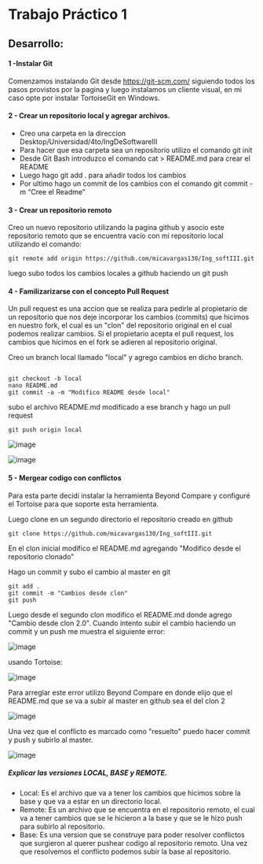 # Trabajo Práctico 1
## Desarrollo:
#### 1 -Instalar Git
Comenzamos instalando Git desde https://git-scm.com/ siguiendo todos los pasos provistos por la pagina y 
luego instalamos un cliente visual, en mi caso opte por instalar TortoiseGit en Windows.

#### 2 - Crear un repositorio local y agregar archivos.
 - Creo una carpeta en la direccion Desktop/Universidad/4to/IngDeSoftwareIII
 - Para hacer que esa carpeta sea un repositorio utilizo el comando git init 
 - Desde Git Bash introduzco el comando cat > README.md para crear el README
 - Luego hago git add . para añadir todos los cambios
 - Por ultimo hago un commit de los cambios con el comando git commit -m “Cree el Readme”

#### 3 - Crear un repositorio remoto
Creo un nuevo repositorio utilizando la pagina github y asocio este repositorio remoto que se encuentra vacío 
con mi repositorio local utilizando el comando:
```
git remote add origin https://github.com/micavargas130/Ing_softIII.git
```
luego subo todos los cambios locales a github haciendo un git push

#### 4 - Familizarizarse con el concepto Pull Request
 Un pull request es una accion que se realiza para pedirle al propietario de un repositorio que nos deje
incorporar los cambios (commits) que hicimos en nuestro fork, el cual es un "clon" del repositorio original en el cual podemos realizar cambios. Si el propietario acepta el pull request, los cambios que hicimos en el fork se adieren al repositorio original.

Creo un branch local llamado "local" y agrego cambios en dicho branch.


```

git checkout -b local
nano README.md
git commit -a -m "Modifico README desde local"
```
subo el archivo README.md modificado a ese branch y hago un pull request

```
git push origin local
```

![image](https://user-images.githubusercontent.com/48757979/128758911-b7493f16-35a8-4e2c-9e88-621480ca2814.png)

![image](https://user-images.githubusercontent.com/48757979/128758990-1a30b386-8596-4616-a7e2-a2a5a3f2d41e.png)

#### 5 - Mergear codigo con conflictos
Para esta parte decidi instalar la herramienta Beyond Compare y configuré el Tortoise para que soporte esta herramienta.

Luego clone en un segundo directorio el repositorio creado en github
```
git clone https://github.com/micavargas130/Ing_softIII.git
```
En el clon inicial modifico el README.md agregando "Modifico desde el repositorio clonado"

Hago un commit y subo el cambio al master en git

```
git add .
git commit -m "Cambios desde clon"
git push
```
Luego desde el segundo clon modifico el README.md donde agrego "Cambio desde clon 2.0".
Cuando intento subir el cambio haciendo un commit y un push me muestra el siguiente error:

![image](https://user-images.githubusercontent.com/48757979/129221517-a4ff9573-c73e-44fe-8f83-46e5155416de.png)

usando Tortoise:

![image](https://user-images.githubusercontent.com/48757979/129221873-96fd3637-7bf5-4dd8-9f48-48b5551c7e71.png)

Para arreglar este error utilizo Beyond Compare en donde elijo que el README.md que se va a subir al master en github sea el del clon 2

![image](https://user-images.githubusercontent.com/48757979/129222718-ac32a9fc-8221-426a-b42c-fa0b2d5c88c7.png)

Una vez que el conflicto es marcado como "resuelto" puedo hacer commit y push y subirlo al master.

![image](https://user-images.githubusercontent.com/48757979/129223217-29a16084-31a6-493e-8520-beec6f37c7f0.png)



##### Explicar las versiones LOCAL, BASE y REMOTE.
- Local: Es el archivo que va a tener los cambios que hicimos sobre la base y que va a estar en un directorio local.
- Remote: Es un archivo que se encuentra en el repositorio remoto, el cual va a tener cambios que se le hicieron a la base y que se le hizo push para subirlo al repositorio.
-  Base: Es una version que se construye para poder resolver conflictos que surgieron al querer pushear codigo al repositorio remoto. Una vez que resolvemos el conflicto podemos subir la base al repositorio.


